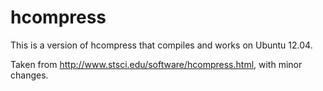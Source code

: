 hcompress
==============

This is a version of hcompress that compiles and works on Ubuntu 12.04.

Taken from http://www.stsci.edu/software/hcompress.html, with minor changes.
